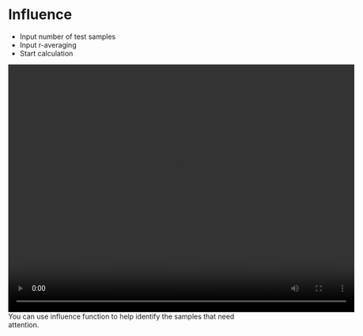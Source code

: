 # Influence
- Input number of test samples
- Input r-averaging
- Start calculation
<video width="700" height="500" controls>
  <source src="https://user-images.githubusercontent.com/79496995/193444874-8e642d03-8fb8-4eb5-a09e-bb1f5e3dbe02.mov" type="video/mp4">
</video>
You can use influence function to help identify the samples that need attention.